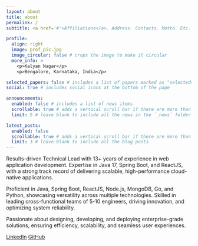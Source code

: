 ```yaml
---
layout: about
title: about
permalink: /
subtitle: <a href='#'>Affiliations</a>. Address. Contacts. Motto. Etc.

profile:
  align: right
  image: prof_pic.jpg
  image_circular: false # crops the image to make it circular
  more_info: >
    <p>Kalyan Nagar</p>
    <p>Bengalore, Karnataka, India</p>

selected_papers: false # includes a list of papers marked as "selected={true}"
social: true # includes social icons at the bottom of the page

announcements:
  enabled: false # includes a list of news items
  scrollable: true # adds a vertical scroll bar if there are more than 3 news items
  limit: 5 # leave blank to include all the news in the `_news` folder

latest_posts:
  enabled: false
  scrollable: true # adds a vertical scroll bar if there are more than 3 new posts items
  limit: 3 # leave blank to include all the blog posts
---
```


Results-driven Technical Lead with 13+ years of experience in web application development. Expertise in Java 17, Spring Boot, and ReactJS, with a strong track record of delivering scalable, high-performance cloud-native applications.

Proficient in Java, Spring Boot, ReactJS, Node.js, MongoDB, Go, and Python, showcasing versatility across multiple technologies. Skilled in leading cross-functional teams of 5-10 engineers, driving innovation, and optimizing system reliability.

Passionate about designing, developing, and deploying enterprise-grade solutions, ensuring efficiency, scalability, and seamless user experiences.

[LinkedIn](https://linkedin.com/in/velmuruganv/)
[GitHub](https://github.com/velmuruganvelayutham/)